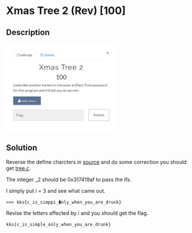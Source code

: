 # Xmas Tree 2 (Rev) \[100\]

## Description

<img src="chall.png" width="300">

## Solution

Reverse the define charcters in [source](task_tree.c) and do some correction you should get [tree.c](tree.c).

The integer \_2 should be 0x317419af to pass the ifs.

I simply put i = 3 and see what came out.

```
>>> kks{c_is_simppi_�nly_when_you_are_drunk}
```

Revise the letters affected by i and you should get the flag.

```
kks{c_is_simple_only_when_you_are_drunk}
```

